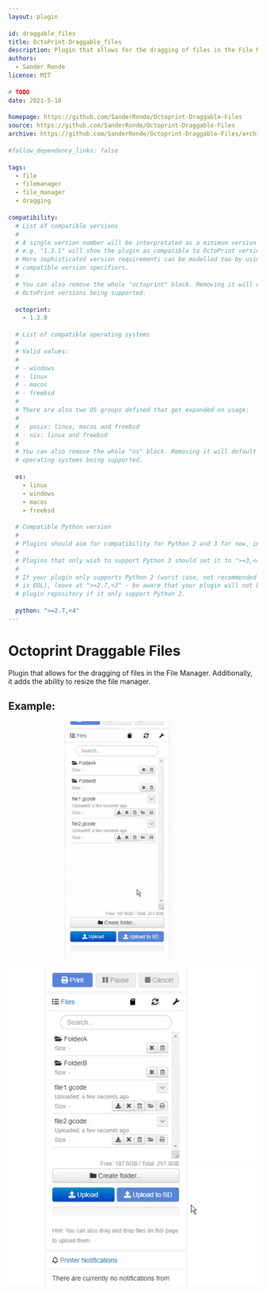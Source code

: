 ```yaml
---
layout: plugin

id: draggable_files
title: OctoPrint-Draggable_files
description: Plugin that allows for the dragging of files in the File Manager
authors:
  - Sander Ronde
license: MIT

# TODO
date: 2021-5-18

homepage: https://github.com/SanderRonde/Octoprint-Draggable-Files
source: https://github.com/SanderRonde/Octoprint-Draggable-Files
archive: https://github.com/SanderRonde/Octoprint-Draggable-Files/archive/main.zip

#follow_dependency_links: false

tags:
  - file
  - filemanager
  - file_manager
  - dragging

compatibility:
  # List of compatible versions
  #
  # A single version number will be interpretated as a minimum version requirement,
  # e.g. "1.3.1" will show the plugin as compatible to OctoPrint versions 1.3.1 and up.
  # More sophisticated version requirements can be modelled too by using PEP440
  # compatible version specifiers.
  #
  # You can also remove the whole "octoprint" block. Removing it will default to all
  # OctoPrint versions being supported.

  octoprint:
    - 1.2.0

  # List of compatible operating systems
  #
  # Valid values:
  #
  # - windows
  # - linux
  # - macos
  # - freebsd
  #
  # There are also two OS groups defined that get expanded on usage:
  #
  # - posix: linux, macos and freebsd
  # - nix: linux and freebsd
  #
  # You can also remove the whole "os" block. Removing it will default to all
  # operating systems being supported.

  os:
    - linux
    - windows
    - macos
    - freebsd

  # Compatible Python version
  #
  # Plugins should aim for compatibility for Python 2 and 3 for now, in which case the value should be ">=2.7,<4".
  #
  # Plugins that only wish to support Python 3 should set it to ">=3,<4".
  #
  # If your plugin only supports Python 2 (worst case, not recommended for newly developed plugins since Python 2
  # is EOL), leave at ">=2.7,<3" - be aware that your plugin will not be allowed to register on the
  # plugin repository if it only support Python 2.

  python: ">=2.7,<4"
---
```


# Octoprint Draggable Files

Plugin that allows for the dragging of files in the File Manager. Additionally, it adds the ability to resize the file manager.

## Example:

![Dragging files or folders](/assets/img/plugins/draggable_files/dragging.gif)

![Resizing the file manager](/assets/img/plugins/draggable_files/resizing.gif)
